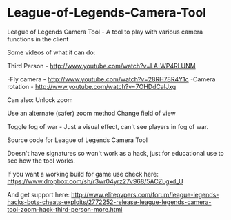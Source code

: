 League-of-Legends-Camera-Tool
=============================

League of Legends Camera Tool - A tool to play with various camera functions in the client

Some videos of what it can do:

Third Person - http://www.youtube.com/watch?v=LA-WP4RLUNM

-Fly camera - http://www.youtube.com/watch?v=28RH78R4Y1c
-Camera rotation - http://www.youtube.com/watch?v=7OHDdCaIJxg

Can also:
Unlock zoom


Use an alternate (safer) zoom method
Change field of view

Toggle fog of war - Just a visual effect, can't see players in fog of war.




Source code for League of Legends Camera Tool

Doesn't have signatures so won't work as a hack, just for educational use to see how the tool works.


If you want a working build for game use check here:
https://www.dropbox.com/sh/r3wr04yrz27v968/5ACZLgxd_U

And get support here:
http://www.elitepvpers.com/forum/league-legends-hacks-bots-cheats-exploits/2772252-release-league-legends-camera-tool-zoom-hack-third-person-more.html
